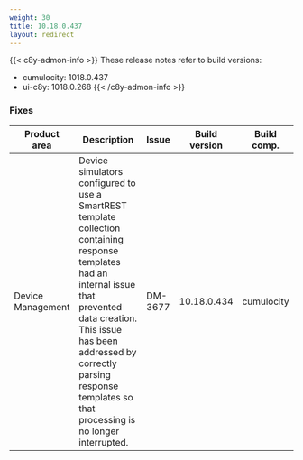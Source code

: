 ```yaml
---
weight: 30
title: 10.18.0.437
layout: redirect
---
```


{{< c8y-admon-info >}}
These release notes refer to build versions:
- cumulocity: 1018.0.437
- ui-c8y: 1018.0.268
{{< /c8y-admon-info >}}


### Fixes

<table>
<colgroup>
<col style="width: 15%;">
<col style="width:50%;">
<col style="width: 10%;">
<col style="width: 12%;">
<col style="width: 13%;">
</colgroup>
<thead><tr>
<th>
Product area</th>
<th>
Description</th>
<th>
Issue</th>
<th>
Build version</th>
<th>Build comp.</th>
</tr>
</thead><tbody>

<tr>
<td>Device Management</td>
<td>Device simulators configured to use a SmartREST template collection containing response templates had an internal issue that prevented data creation. This issue has been addressed by correctly parsing response templates so that processing is no longer interrupted.</td>
<td>DM-3677</td>
<td>10.18.0.434</td>
<td>cumulocity</td>
</tr>

</tbody></table>
